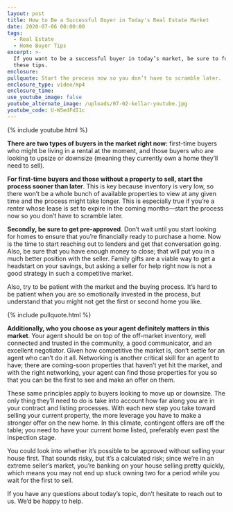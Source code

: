 ```yaml
---
layout: post
title: How to Be a Successful Buyer in Today's Real Estate Market
date: 2020-07-06 00:00:00
tags:
  - Real Estate
  - Home Buyer Tips
excerpt: >-
  If you want to be a successful buyer in today’s market, be sure to follow
  these tips.
enclosure:
pullquote: Start the process now so you don’t have to scramble later.
enclosure_type: video/mp4
enclosure_time:
use_youtube_image: false
youtube_alternate_image: /uploads/07-02-kellar-youtube.jpg
youtube_code: U-W5edFdI1c
---
```


{% include youtube.html %}

**There are two types of buyers in the market right now:** first-time buyers who might be living in a rental at the moment, and those buyers who are looking to upsize or downsize (meaning they currently own a home they’ll need to sell).

**For first-time buyers and those without a property to sell, start the process sooner than later**. This is key because inventory is very low, so there won’t be a whole bunch of available properties to view at any given time and the process might take longer. This is especially true if you’re a renter whose lease is set to expire in the coming months—start the process now so you don’t have to scramble later.

**Secondly, be sure to get pre-approved**. Don’t wait until you start looking for homes to ensure that you’re financially ready to purchase a home. Now is the time to start reaching out to lenders and get that conversation going. Also, be sure that you have enough money to close; that will put you in a much better position with the seller. Family gifts are a viable way to get a headstart on your savings, but asking a seller for help right now is not a good strategy in such a competitive market.

Also, try to be patient with the market and the buying process. It’s hard to be patient when you are so emotionally invested in the process, but understand that you might not get the first or second home you like.

{% include pullquote.html %}

**Additionally, who you choose as your agent definitely matters in this market**. Your agent should be on top of the off-market inventory, well connected and trusted in the community, a good communicator, and an excellent negotiator. Given how competitive the market is, don’t settle for an agent who can’t do it all. Networking is another critical skill for an agent to have; there are coming-soon properties that haven’t yet hit the market, and with the right networking, your agent can find those properties for you so that you can be the first to see and make an offer on them.

These same principles apply to buyers looking to move up or downsize. The only thing they’ll need to do is take into account how far along you are in your contract and listing processes. With each new step you take toward selling your current property, the more leverage you have to make a stronger offer on the new home. In this climate, contingent offers are off the table; you need to have your current home listed, preferably even past the inspection stage.

You could look into whether it’s possible to be approved without selling your house first. That sounds risky, but it’s a calculated risk; since we’re in an extreme seller’s market, you’re banking on your house selling pretty quickly, which means you may not end up stuck owning two for a period while you wait for the first to sell.

If you have any questions about today’s topic, don’t hesitate to reach out to us. We’d be happy to help.